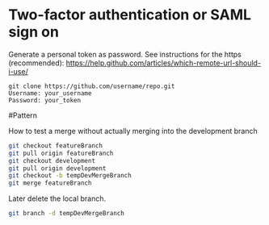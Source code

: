 
# Two-factor authentication or SAML sign on

Generate a personal token as password.  See instructions for the https (recommended): https://help.github.com/articles/which-remote-url-should-i-use/


```
git clone https://github.com/username/repo.git
Username: your_username
Password: your_token
```



#Pattern

How to test a merge without actually merging into the development branch

```sh
git checkout featureBranch
git pull origin featureBranch
git checkout development
git pull origin development
git checkout -b tempDevMergeBranch
git merge featureBranch
```
Later delete the local branch.
```sh
git branch -d tempDevMergeBranch
```
